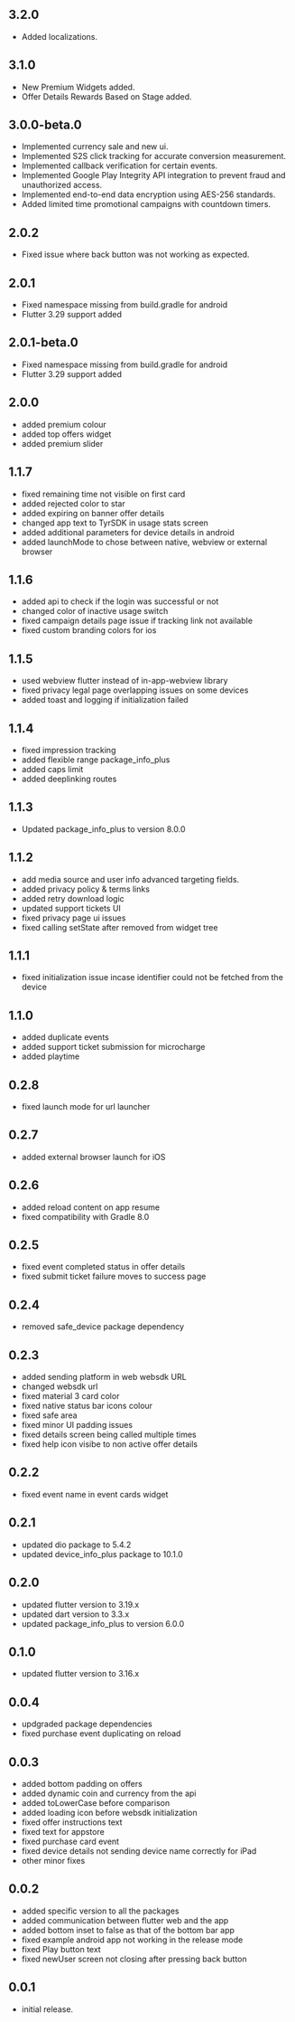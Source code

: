## 3.2.0
* Added localizations.

## 3.1.0
* New Premium Widgets added.
* Offer Details Rewards Based on Stage added.

## 3.0.0-beta.0
* Implemented currency sale and new ui.
* Implemented S2S click tracking for accurate conversion measurement.
* Implemented callback verification for certain events.
* Implemented Google Play Integrity API integration to prevent fraud and unauthorized access.
* Implemented end-to-end data encryption using AES-256 standards.
* Added limited time promotional campaigns with countdown timers.

## 2.0.2
* Fixed issue where back button was not working as expected.

## 2.0.1
* Fixed namespace missing from build.gradle for android
* Flutter 3.29 support added

## 2.0.1-beta.0
* Fixed namespace missing from build.gradle for android
* Flutter 3.29 support added

## 2.0.0

* added premium colour
* added top offers widget
* added premium slider

## 1.1.7

- fixed remaining time not visible on first card
- added rejected color to star
- added expiring on banner  offer details
- changed app text to TyrSDK in usage stats screen
- added additional parameters for device details in android
- added launchMode to chose between native, webview or external browser

## 1.1.6

- added api to check if the login was successful or not
- changed color of inactive usage switch
- fixed campaign details page issue if tracking link not available
- fixed custom branding colors for ios

## 1.1.5

- used webview flutter instead of in-app-webview library
- fixed privacy legal page overlapping issues on some devices
- added toast and logging if initialization failed

## 1.1.4

- fixed impression tracking
- added flexible range package_info_plus
- added caps limit
- added deeplinking routes

## 1.1.3

- Updated package_info_plus to version 8.0.0

## 1.1.2

- add media source and user info advanced targeting fields.
- added privacy policy & terms links
- added retry download logic
- updated support tickets UI
- fixed privacy page ui issues
- fixed calling setState  after removed from widget tree

## 1.1.1

- fixed initialization issue incase identifier could not be fetched from the device

## 1.1.0

- added duplicate events
- added support ticket submission for microcharge
- added playtime

## 0.2.8

- fixed launch mode for url launcher

## 0.2.7

- added external browser launch for iOS

## 0.2.6

- added reload content on app resume
- fixed compatibility with Gradle 8.0

## 0.2.5

- fixed event completed status in offer details
- fixed submit ticket failure moves to success page

## 0.2.4

- removed safe_device package dependency

## 0.2.3

- added sending platform in web websdk URL
- changed websdk url
- fixed material 3 card color
- fixed native status bar icons colour
- fixed safe area
- fixed minor UI padding issues
- fixed details screen being called multiple times
- fixed help icon visibe to non active offer details

## 0.2.2

- fixed event name in event cards widget

## 0.2.1

- updated dio package to 5.4.2
- updated device_info_plus package to 10.1.0

## 0.2.0

- updated flutter version to 3.19.x
- updated dart version to 3.3.x
- updated package_info_plus to version 6.0.0

## 0.1.0

- updated flutter version to 3.16.x

## 0.0.4

- updgraded package dependencies
- fixed purchase event duplicating on reload

## 0.0.3

- added bottom padding on offers
- added dynamic coin and currency from the api
- added toLowerCase before comparison
- added loading icon before websdk initialization
- fixed offer instructions text
- fixed text for appstore
- fixed purchase card event
- fixed device details not sending device name correctly for iPad
- other minor fixes

## 0.0.2

- added specific version to all the packages
- added communication between flutter web and the app
- added bottom inset to false as that of the bottom bar app
- fixed example android app not working in the release mode
- fixed Play button text
- fixed newUser screen not closing after pressing back button

## 0.0.1

- initial release.